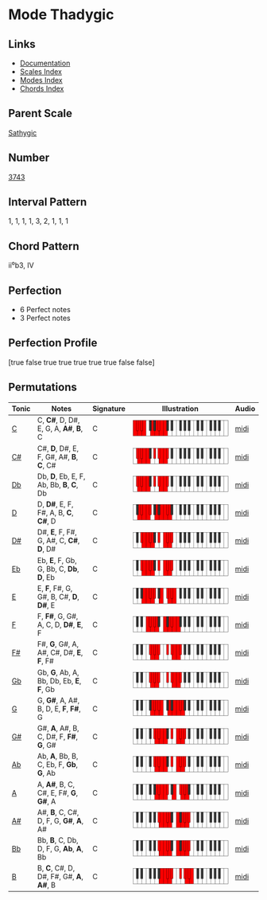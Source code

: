 # Mode Thadygic

## Links

- [Documentation](README.md)
- [Scales Index](Scales.md)
- [Modes Index](Modes.md)
- [Chords Index](Chords.md)

## Parent Scale

[Sathygic](ScaleSathygic.md)

## Number

[3743](https://ianring.com/musictheory/scales/3743)

## Interval Pattern

1, 1, 1, 1, 3, 2, 1, 1, 1

## Chord Pattern

ii⁰b3, IV

## Perfection

- 6 Perfect notes
- 3 Perfect notes

## Perfection Profile

[true false true true true true true false false]

## Permutations

| Tonic | Notes | Signature | Illustration | Audio |
|-------|-------|-----------|--------------|-------|
| [C](ModeCNaturalThadygic.md) | C, **C#**, D, D#, E, G, A, **A#**, **B**, C | C | ![CNaturalThadygic](ModeCNaturalThadygic.png) | [midi](https://github.com/edipermadi/music/blob/main/docs/ModeCNaturalThadygic.mid?raw=true) |
| [C#](ModeCSharpThadygic.md) | C#, **D**, D#, E, F, G#, A#, **B**, **C**, C# | C | ![CSharpThadygic](ModeCSharpThadygic.png) | [midi](https://github.com/edipermadi/music/blob/main/docs/ModeCSharpThadygic.mid?raw=true) |
| [Db](ModeDFlatThadygic.md) | Db, **D**, Eb, E, F, Ab, Bb, **B**, **C**, Db | C | ![DFlatThadygic](ModeDFlatThadygic.png) | [midi](https://github.com/edipermadi/music/blob/main/docs/ModeDFlatThadygic.mid?raw=true) |
| [D](ModeDNaturalThadygic.md) | D, **D#**, E, F, F#, A, B, **C**, **C#**, D | C | ![DNaturalThadygic](ModeDNaturalThadygic.png) | [midi](https://github.com/edipermadi/music/blob/main/docs/ModeDNaturalThadygic.mid?raw=true) |
| [D#](ModeDSharpThadygic.md) | D#, **E**, F, F#, G, A#, C, **C#**, **D**, D# | C | ![DSharpThadygic](ModeDSharpThadygic.png) | [midi](https://github.com/edipermadi/music/blob/main/docs/ModeDSharpThadygic.mid?raw=true) |
| [Eb](ModeEFlatThadygic.md) | Eb, **E**, F, Gb, G, Bb, C, **Db**, **D**, Eb | C | ![EFlatThadygic](ModeEFlatThadygic.png) | [midi](https://github.com/edipermadi/music/blob/main/docs/ModeEFlatThadygic.mid?raw=true) |
| [E](ModeENaturalThadygic.md) | E, **F**, F#, G, G#, B, C#, **D**, **D#**, E | C | ![ENaturalThadygic](ModeENaturalThadygic.png) | [midi](https://github.com/edipermadi/music/blob/main/docs/ModeENaturalThadygic.mid?raw=true) |
| [F](ModeFNaturalThadygic.md) | F, **F#**, G, G#, A, C, D, **D#**, **E**, F | C | ![FNaturalThadygic](ModeFNaturalThadygic.png) | [midi](https://github.com/edipermadi/music/blob/main/docs/ModeFNaturalThadygic.mid?raw=true) |
| [F#](ModeFSharpThadygic.md) | F#, **G**, G#, A, A#, C#, D#, **E**, **F**, F# | C | ![FSharpThadygic](ModeFSharpThadygic.png) | [midi](https://github.com/edipermadi/music/blob/main/docs/ModeFSharpThadygic.mid?raw=true) |
| [Gb](ModeGFlatThadygic.md) | Gb, **G**, Ab, A, Bb, Db, Eb, **E**, **F**, Gb | C | ![GFlatThadygic](ModeGFlatThadygic.png) | [midi](https://github.com/edipermadi/music/blob/main/docs/ModeGFlatThadygic.mid?raw=true) |
| [G](ModeGNaturalThadygic.md) | G, **G#**, A, A#, B, D, E, **F**, **F#**, G | C | ![GNaturalThadygic](ModeGNaturalThadygic.png) | [midi](https://github.com/edipermadi/music/blob/main/docs/ModeGNaturalThadygic.mid?raw=true) |
| [G#](ModeGSharpThadygic.md) | G#, **A**, A#, B, C, D#, F, **F#**, **G**, G# | C | ![GSharpThadygic](ModeGSharpThadygic.png) | [midi](https://github.com/edipermadi/music/blob/main/docs/ModeGSharpThadygic.mid?raw=true) |
| [Ab](ModeAFlatThadygic.md) | Ab, **A**, Bb, B, C, Eb, F, **Gb**, **G**, Ab | C | ![AFlatThadygic](ModeAFlatThadygic.png) | [midi](https://github.com/edipermadi/music/blob/main/docs/ModeAFlatThadygic.mid?raw=true) |
| [A](ModeANaturalThadygic.md) | A, **A#**, B, C, C#, E, F#, **G**, **G#**, A | C | ![ANaturalThadygic](ModeANaturalThadygic.png) | [midi](https://github.com/edipermadi/music/blob/main/docs/ModeANaturalThadygic.mid?raw=true) |
| [A#](ModeASharpThadygic.md) | A#, **B**, C, C#, D, F, G, **G#**, **A**, A# | C | ![ASharpThadygic](ModeASharpThadygic.png) | [midi](https://github.com/edipermadi/music/blob/main/docs/ModeASharpThadygic.mid?raw=true) |
| [Bb](ModeBFlatThadygic.md) | Bb, **B**, C, Db, D, F, G, **Ab**, **A**, Bb | C | ![BFlatThadygic](ModeBFlatThadygic.png) | [midi](https://github.com/edipermadi/music/blob/main/docs/ModeBFlatThadygic.mid?raw=true) |
| [B](ModeBNaturalThadygic.md) | B, **C**, C#, D, D#, F#, G#, **A**, **A#**, B | C | ![BNaturalThadygic](ModeBNaturalThadygic.png) | [midi](https://github.com/edipermadi/music/blob/main/docs/ModeBNaturalThadygic.mid?raw=true) |
